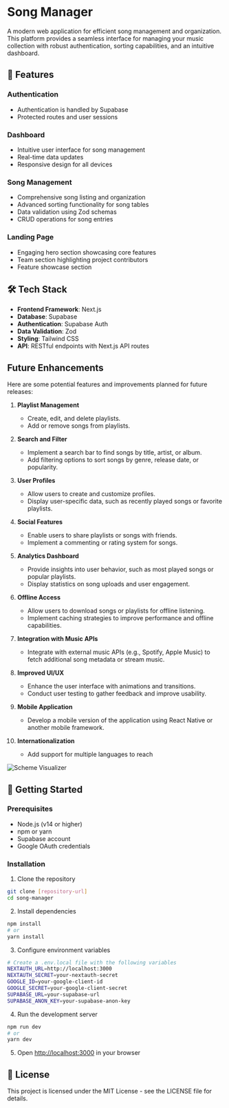 # Song Manager

A modern web application for efficient song management and organization. This platform provides a seamless interface for managing your music collection with robust authentication, sorting capabilities, and an intuitive dashboard.

## 🎵 Features

### Authentication

- Authentication is handled by Supabase
- Protected routes and user sessions

### Dashboard

- Intuitive user interface for song management
- Real-time data updates
- Responsive design for all devices

### Song Management

- Comprehensive song listing and organization
- Advanced sorting functionality for song tables
- Data validation using Zod schemas
- CRUD operations for song entries

### Landing Page

- Engaging hero section showcasing core features
- Team section highlighting project contributors
- Feature showcase section

## 🛠️ Tech Stack

- **Frontend Framework**: Next.js
- **Database**: Supabase
- **Authentication**: Supabase Auth
- **Data Validation**: Zod
- **Styling**: Tailwind CSS
- **API**: RESTful endpoints with Next.js API routes

## Future Enhancements

Here are some potential features and improvements planned for future releases:

1. **Playlist Management**

   - Create, edit, and delete playlists.
   - Add or remove songs from playlists.

2. **Search and Filter**

   - Implement a search bar to find songs by title, artist, or album.
   - Add filtering options to sort songs by genre, release date, or popularity.

3. **User Profiles**

   - Allow users to create and customize profiles.
   - Display user-specific data, such as recently played songs or favorite playlists.

4. **Social Features**

   - Enable users to share playlists or songs with friends.
   - Implement a commenting or rating system for songs.

5. **Analytics Dashboard**

   - Provide insights into user behavior, such as most played songs or popular playlists.
   - Display statistics on song uploads and user engagement.

6. **Offline Access**

   - Allow users to download songs or playlists for offline listening.
   - Implement caching strategies to improve performance and offline capabilities.

7. **Integration with Music APIs**

   - Integrate with external music APIs (e.g., Spotify, Apple Music) to fetch additional song metadata or stream music.

8. **Improved UI/UX**

   - Enhance the user interface with animations and transitions.
   - Conduct user testing to gather feedback and improve usability.

9. **Mobile Application**

   - Develop a mobile version of the application using React Native or another mobile framework.

10. **Internationalization**
    - Add support for multiple languages to reach



![Scheme Visualizer](./DBSchemeVisualiser.png)



## 🚀 Getting Started

### Prerequisites

- Node.js (v14 or higher)
- npm or yarn
- Supabase account
- Google OAuth credentials

### Installation

1. Clone the repository

```bash
git clone [repository-url]
cd song-manager
```

2. Install dependencies

```bash
npm install
# or
yarn install
```

3. Configure environment variables

```bash
# Create a .env.local file with the following variables
NEXTAUTH_URL=http://localhost:3000
NEXTAUTH_SECRET=your-nextauth-secret
GOOGLE_ID=your-google-client-id
GOOGLE_SECRET=your-google-client-secret
SUPABASE_URL=your-supabase-url
SUPABASE_ANON_KEY=your-supabase-anon-key
```

4. Run the development server

```bash
npm run dev
# or
yarn dev
```

5. Open [http://localhost:3000](http://localhost:3000) in your browser

## 📝 License

This project is licensed under the MIT License - see the LICENSE file for details.
